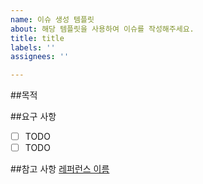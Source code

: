 ```yaml
---
name: 이슈 생성 템플릿
about: 해당 템플릿을 사용하여 이슈를 작성해주세요.
title: title
labels: ''
assignees: ''

---
```


##목적

##요구 사항
-[ ] TODO
-[ ] TODO

##참고 사항
[레퍼런스 이름](URL)
